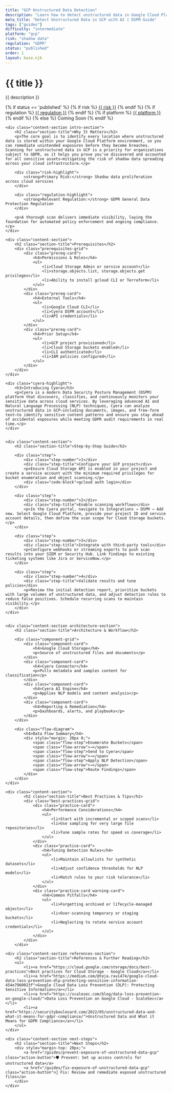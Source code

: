```yaml
---
title: "GCP Unstructured Data Detection"
description: "Learn how to detect unstructured data in Google Cloud Platform environments. Follow step-by-step guidance for GDPR compliance."
meta_title: "Detect Unstructured Data in GCP with AI | DSPM Guide"
tags: ["guides"]
difficulty: "intermediate"
platform: "gcp"
risk: "shadow data"
regulation: "GDPR"
status: "published"
order: 1
layout: base.njk
---
```


<div class="container">
    <div class="header">
        <h1>{{ title }}</h1>
        <p>{{ description }}</p>
        <div class="guide-tags-container">
			<div class="guide-tags-wrapper">
		    {% if status == 'published' %}
		        {% if risk %}
		        <a href="/risk/{{ risk | downcase | replace: ' ', '-' }}/" class="guide-tag risk">{{ risk }}</a>
		        {% endif %}
		        {% if regulation %}
		        <a href="/regulation/{{ regulation | downcase | replace: ' ', '-' }}/" class="guide-tag regulation">{{ regulation }}</a>
		        {% endif %}
		        {% if platform %}
		        <a href="/platforms/{{ platform | downcase | replace: ' ', '-' }}/" class="guide-tag platform">{{ platform }}</a>
		        {% endif %}
		    {% else %}
		        <span class="guide-tag coming-soon">Coming Soon</span>
		    {% endif %}
		</div>
		</div>
    </div>

    <div class="content-section intro-section">
        <h2 class="section-title">Why It Matters</h2>
        <p>The core goal is to identify every location where unstructured data is stored within your Google Cloud Platform environment, so you can remediate unintended exposures before they become breaches. Scanning for unstructured data in GCP is a priority for organizations subject to GDPR, as it helps you prove you've discovered and accounted for all sensitive assets—mitigating the risk of shadow data spreading across your cloud infrastructure.</p>
        
        <div class="risk-highlight">
            <strong>Primary Risk:</strong> Shadow data proliferation across cloud services
        </div>
        
        <div class="regulation-highlight">
            <strong>Relevant Regulation:</strong> GDPR General Data Protection Regulation
        </div>
        
        <p>A thorough scan delivers immediate visibility, laying the foundation for automated policy enforcement and ongoing compliance.</p>
    </div>

    <div class="content-section">
        <h2 class="section-title">Prerequisites</h2>
        <div class="prerequisites-grid">
            <div class="prereq-card">
                <h4>Permissions & Roles</h4>
                <ul>
                    <li>Cloud Storage Admin or service account</li>
                    <li>storage.objects.list, storage.objects.get privileges</li>
                    <li>Ability to install gcloud CLI or Terraform</li>
                </ul>
            </div>
            <div class="prereq-card">
                <h4>External Tools</h4>
                <ul>
                    <li>Google Cloud CLI</li>
                    <li>Cyera DSPM account</li>
                    <li>API credentials</li>
                </ul>
            </div>
            <div class="prereq-card">
                <h4>Prior Setup</h4>
                <ul>
                    <li>GCP project provisioned</li>
                    <li>Cloud Storage buckets enabled</li>
                    <li>CLI authenticated</li>
                    <li>IAM policies configured</li>
                </ul>
            </div>
        </div>
    </div>
	
    <div class="cyera-highlight">
        <h3>Introducing Cyera</h3>
        <p>Cyera is a modern Data Security Posture Management (DSPM) platform that discovers, classifies, and continuously monitors your sensitive data across cloud services. By leveraging advanced AI and Natural Language Processing (NLP) techniques, Cyera can analyze unstructured data in GCP—including documents, images, and free-form text—to identify sensitive content patterns and ensure you stay ahead of accidental exposures while meeting GDPR audit requirements in real time.</p>
    </div>
	

    <div class="content-section">
        <h2 class="section-title">Step-by-Step Guide</h2>
        
        <div class="step">
            <div class="step-number">1</div>
            <div class="step-title">Configure your GCP project</div>
            <p>Ensure Cloud Storage API is enabled in your project and create a service account with the minimum required privileges for bucket enumeration and object scanning.</p>
            <div class="code-block">gcloud auth login</div>
        </div>

        <div class="step">
            <div class="step-number">2</div>
            <div class="step-title">Enable scanning workflows</div>
            <p>In the Cyera portal, navigate to Integrations → DSPM → Add new. Select Google Cloud Platform, provide your project ID and service account details, then define the scan scope for Cloud Storage buckets.</p>
        </div>

        <div class="step">
            <div class="step-number">3</div>
            <div class="step-title">Integrate with third-party tools</div>
            <p>Configure webhooks or streaming exports to push scan results into your SIEM or Security Hub. Link findings to existing ticketing systems like Jira or ServiceNow.</p>
        </div>

        <div class="step">
            <div class="step-number">4</div>
            <div class="step-title">Validate results and tune policies</div>
            <p>Review the initial detection report, prioritize buckets with large volumes of unstructured data, and adjust detection rules to reduce false positives. Schedule recurring scans to maintain visibility.</p>
        </div>
    </div>


    <div class="content-section architecture-section">
        <h2 class="section-title">Architecture & Workflow</h2>
        
        <div class="component-grid">
            <div class="component-card">
                <h4>Google Cloud Storage</h4>
                <p>Source of unstructured files and documents</p>
            </div>
            <div class="component-card">
                <h4>Cyera Connector</h4>
                <p>Pulls metadata and samples content for classification</p>
            </div>
            <div class="component-card">
                <h4>Cyera AI Engine</h4>
                <p>Applies NLP models and content analysis</p>
            </div>
            <div class="component-card">
                <h4>Reporting & Remediation</h4>
                <p>Dashboards, alerts, and playbooks</p>
            </div>
        </div>

        <div class="flow-diagram">
            <h4>Data Flow Summary</h4>
            <div style="margin: 20px 0;">
                <span class="flow-step">Enumerate Buckets</span>
                <span class="flow-arrow">→</span>
                <span class="flow-step">Send to Cyera</span>
                <span class="flow-arrow">→</span>
                <span class="flow-step">Apply NLP Detection</span>
                <span class="flow-arrow">→</span>
                <span class="flow-step">Route Findings</span>
            </div>
        </div>
    </div>

	<div class="content-section">
	        <h2 class="section-title">Best Practices & Tips</h2>
	        <div class="best-practices-grid">
	            <div class="practice-card">
	                <h4>Performance Considerations</h4>
	                <ul>
	                    <li>Start with incremental or scoped scans</li>
	                    <li>Use sampling for very large file repositories</li>
	                    <li>Tune sample rates for speed vs coverage</li>
	                </ul>
	            </div>
	            <div class="practice-card">
	                <h4>Tuning Detection Rules</h4>
	                <ul>
	                    <li>Maintain allowlists for synthetic datasets</li>
	                    <li>Adjust confidence thresholds for NLP models</li>
	                    <li>Match rules to your risk tolerance</li>
	                </ul>
	            </div>
	            <div class="practice-card warning-card">
	                <h4>Common Pitfalls</h4>
	                <ul>
	                    <li>Forgetting archived or lifecycle-managed objects</li>
	                    <li>Over-scanning temporary or staging buckets</li>
	                    <li>Neglecting to rotate service account credentials</li>
	                </ul>
	            </div>
	        </div>
	    </div>

    <div class="content-section references-section">
        <h2 class="section-title">References & Further Reading</h2>
        <ul>
            <li><a href="https://cloud.google.com/storage/docs/best-practices">Best practices for Cloud Storage - Google Cloud</a></li>
            <li><a href="https://medium.com/@teja.ravi474/google-cloud-data-loss-prevention-dlp-protecting-sensitive-information-454e7960023f">Google Cloud Data Loss Prevention (DLP): Protecting Sensitive Information</a></li>
            <li><a href="https://scalesec.com/blog/data-loss-prevention-on-google-cloud/">Data Loss Prevention on Google Cloud - ScaleSec</a></li>
            <li><a href="https://securityboulevard.com/2022/05/unstructured-data-and-what-it-means-for-gdpr-compliance/">Unstructured Data and What it Means for GDPR Compliance</a></li>
        </ul>
    </div>

    <div class="content-section next-steps">
        <h2 class="section-title">Next Steps</h2>
        <div style="margin-top: 20px;">
            <a href="/guides/prevent-exposure-of-unstructured-data-gcp" class="action-button">🛡️ Prevent: Set up access controls for unstructured data</a>
            <a href="/guides/fix-exposure-of-unstructured-data-gcp" class="action-button">🔧 Fix: Review and remediate exposed unstructured files</a>
        </div>
    </div>
</div>